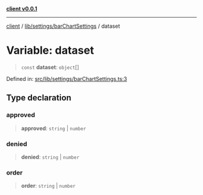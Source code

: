 [**client v0.0.1**](../../../../README.md)

***

[client](../../../../README.md) / [lib/settings/barChartSettings](../README.md) / dataset

# Variable: dataset

> `const` **dataset**: `object`[]

Defined in: [src/lib/settings/barChartSettings.ts:3](https://github.com/petelc/WMS/blob/0ba5e61a5ede3de744df1a5839724fa19a2a534f/client/src/lib/settings/barChartSettings.ts#L3)

## Type declaration

### approved

> **approved**: `string` \| `number`

### denied

> **denied**: `string` \| `number`

### order

> **order**: `string` \| `number`
